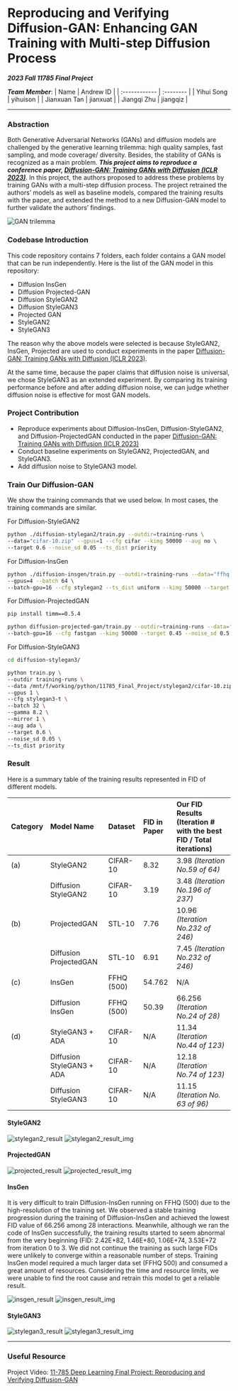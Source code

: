 # Reproducing and Verifying Diffusion-GAN: Enhancing GAN Training with Multi-step Diffusion Process

***2023 Fall 11785 Final Project***

***Team Member***:
|  Name         | Andrew ID |
| :------------ | :-------- |
| Yihui Song    | yihuison  |
| Jianxuan Tan  | jianxuat  |
| Jiangqi Zhu   | jiangqiz  |

---

### Abstraction

Both Generative Adversarial Networks (GANs) and diffusion models are challenged by the generative learning trilemma: high quality samples, fast sampling, and mode coverage/ diversity. Besides, the stability of GANs is recognized as a main problem. ***This project aims to reproduce a conference paper, [Diffusion-GAN: Training GANs with Diffusion (ICLR 2023)](https://arxiv.org/pdf/2206.02262.pdf)***. In this project, the authors proposed to address these problems by training GANs with a multi-step diffusion process. The project retrained the authors’ models as well as baseline models, compared the training results with the paper, and extended the method to a new Diffusion-GAN model to further validate the authors’ findings.

![GAN trilemma](./assets/GAN%20trilemma.png)


### Codebase Introduction

This code repository contains 7 folders, each folder contains a GAN model that can be run independently. Here is the list of the GAN model in this repository:

- Diffusion InsGen
- Diffusion Projected-GAN
- Diffusion StyleGAN2
- Diffusion StyleGAN3
- Projected GAN
- StyleGAN2
- StyleGAN3

The reason why the above models were selected is because StyleGAN2, InsGen, Projected are used to conduct experiments in the paper [Diffusion-GAN: Training GANs with Diffusion (ICLR 2023)](https://arxiv.org/pdf/2206.02262.pdf). 

At the same time, because the paper claims that diffusion noise is universal, we chose StyleGAN3 as an extended experiment. By comparing its training performance before and after adding diffusion noise, we can judge whether diffusion noise is effective for most GAN models.

### Project Contribution

- Reproduce experiments about Diffusion-InsGen, Diffusion-StyleGAN2, and Diffusion-ProjectedGAN conducted in the paper [Diffusion-GAN: Training GANs with Diffusion (ICLR 2023)](https://arxiv.org/pdf/2206.02262.pdf)
- Conduct baseline experiments on StyleGAN2, ProjectedGAN, and StyleGAN3.
- Add diffusion noise to StyleGAN3 model.


### Train Our Diffusion-GAN

We show the training commands that we used below. In most cases, the training commands are similar.

For Diffusion-StyleGAN2
```sh
python ./diffusion-stylegan2/train.py --outdir=training-runs \
--data="cifar-10.zip" --gpus=1 --cfg cifar --kimg 50000 --aug no \
--target 0.6 --noise_sd 0.05 --ts_dist priority
```

For Diffusion-InsGen
```sh
python ./diffusion-insgen/train.py --outdir=training-runs --data="ffhq.zip" \
--gpus=4 --batch 64 \
--batch-gpu=16 --cfg stylegan2 --ts_dist uniform --kimg 50000 --target 0.6 --noise_sd 0.5
```

For Diffusion-ProjectedGAN
```sh
pip install timm==0.5.4

python diffusion-projected-gan/train.py --outdir=training-runs --data="~/stl10.zip" --gpus=1 --batch 64 \
--batch-gpu=16 --cfg fastgan --kimg 50000 --target 0.45 --noise_sd 0.5
```


For Diffusion-StyleGAN3
```sh
cd diffusion-stylegan3/

python train.py \
--outdir training-runs \
--data /mnt/f/working/python/11785_Final_Project/stylegan2/cifar-10.zip \
--gpus 1 \
--cfg stylegan3-t \
--batch 32 \
--gamma 8.2 \
--mirror 1 \
--aug ada \
--target 0.6 \
--noise_sd 0.05 \
--ts_dist priority
```

### Result

Here is a summary table of the training results represented in FID of different models.

| Category | Model Name               | Dataset  | FID in Paper | Our FID Results (Iteration # with the best FID / Total iterations) |
|----------|:--------------------------|:----------|:--------------|:---------------------------------------------------------------|
| (a)      | StyleGAN2                | CIFAR-10 | 8.32         | 3.98 *(Iteration No.59 of 64)*                                  |
|          | Diffusion StyleGAN2      | CIFAR-10 | 3.19         | 3.48 *(Iteration No.196 of 237)*                                |
| (b)      | ProjectedGAN             | STL-10   | 7.76         | 10.96 *(Iteration No.232 of 246)*                           |
|          | Diffusion ProjectedGAN   | STL-10   | 6.91         | 7.45 *(Iteration No.232 of 246)*                                |
| (c)      | InsGen                   | FFHQ (500) | 54.762    | N/A                                                         |
|          | Diffusion InsGen         | FFHQ (500) | 50.39      | 66.256 *(Iteration No.24 of 28)*                               |
| (d)      | StyleGAN3 + ADA          | CIFAR-10 | N/A          | 11.34 *(Iteration No.44 of 123)*                                |
|          | Diffusion StyleGAN3 + ADA| CIFAR-10 | N/A          | 12.18 *(Iteration No.74 of 123)*                                |
|          | Diffusion StyleGAN3      | CIFAR-10 | N/A          | 11.15 *(Iteration No. 63 of 96)*                                |

#### StyleGAN2
![stylegan2_result](./assets/stylegan2_result.png)
![stylegan2_result_img](./assets/stylegan2_result_img.png)

#### ProjectedGAN
![projected_result](./assets/projected_result.png)
![projected_result_img](./assets/projected_result_img.png)

#### InsGen
It is very difficult to train Diffusion-InsGen running on FFHQ (500) due to the high-resolution of the training set. We observed a stable training progression during the training of Diffusion-InsGen and achieved the lowest FID value of 66.256 among 28 interactions. Meanwhile, although we ran the code of InsGen successfully, the training results started to seem abnormal from the very beginning (FID: 2.42E+82, 1.46E+80, 1.06E+74, 3.53E+72 from iteration 0 to 3. We did not continue the training as such large FIDs were unlikely to converge within a reasonable number of steps. Training InsGen model required a much larger data set (FFHQ 500) and consumed a great amount of resources. Considering the time and resource limits, we were unable to find the root cause and retrain this model to get a reliable result.

![insgen_result](./assets/insgen_result.png)
![insgen_result_img](./assets/insgen_result_img.png)

#### StyleGAN3
![stylegan3_result](./assets/stylegan3_result.png)
![stylegan3_result_img](./assets/stylegan3_result_img.png)


---
### Useful Resource

Project Video: [11-785 Deep Learning Final Project: Reproducing and Verifying Diffusion-GAN](https://www.youtube.com/watch?v=lj9nIg5ENpw)